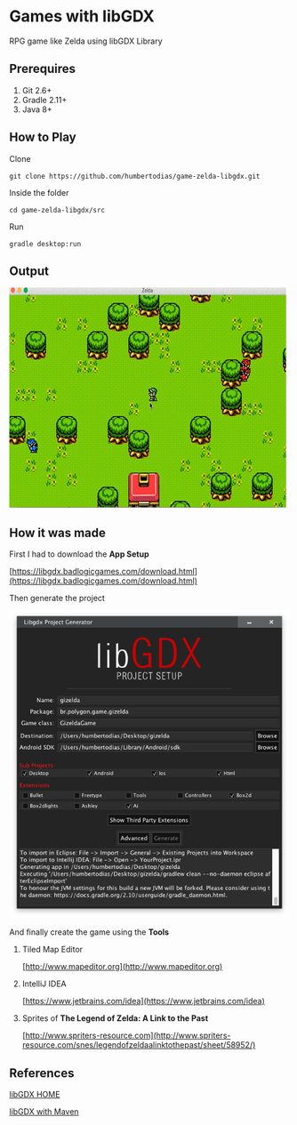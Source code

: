 # Games with libGDX

RPG game like Zelda using libGDX Library


## Prerequires

1. Git 2.6+
2. Gradle 2.11+
3. Java 8+


## How to Play

Clone

```
git clone https://github.com/humbertodias/game-zelda-libgdx.git
```

Inside the folder

```
cd game-zelda-libgdx/src
```

Run

```
gradle desktop:run
```


## Output
![Preview](doc/zelda-libgdx.gif)

## How it was made
First I had to download the **App Setup**

[https://libgdx.badlogicgames.com/download.html](https://libgdx.badlogicgames.com/download.html)

Then generate the project

![Preview](doc/project-settings.png)

And finally create the game using the **Tools**

1. Tiled Map Editor
	
	[http://www.mapeditor.org](http://www.mapeditor.org)

2. IntelliJ IDEA

	[https://www.jetbrains.com/idea](https://www.jetbrains.com/idea)


3. Sprites of **The Legend of Zelda: A Link to the Past**

	[http://www.spriters-resource.com](http://www.spriters-resource.com/snes/legendofzeldaalinktothepast/sheet/58952/)

## References

[libGDX HOME](https://libgdx.badlogicgames.com/)

[libGDX with Maven](https://github.com/libgdx/libgdx/wiki/Maven-integration)

